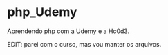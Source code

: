 # php_Udemy
Aprendendo php com a Udemy e a Hc0d3.

EDIT: parei com o curso, mas vou manter os arquivos.
